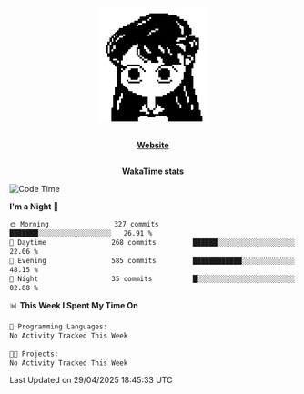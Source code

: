 ##

<p align="center">
  <img src="./person.gif" />
</p>

##

<div align="center">
  <p>
    <strong>
    <a href='https://domm.me'>Website</a>
    </strong>
  </p>
</div>

##

<div align="center">
  <p>
    <strong>
    WakaTime stats
    </strong>
  </p>
</div>

<!--START_SECTION:waka-->
![Code Time](http://img.shields.io/badge/Code%20Time-119%20hrs%2045%20mins-blue)

**I'm a Night 🦉** 

```text
🌞 Morning                327 commits         ███████░░░░░░░░░░░░░░░░░░   26.91 % 
🌆 Daytime                268 commits         ██████░░░░░░░░░░░░░░░░░░░   22.06 % 
🌃 Evening                585 commits         ████████████░░░░░░░░░░░░░   48.15 % 
🌙 Night                  35 commits          █░░░░░░░░░░░░░░░░░░░░░░░░   02.88 % 
```


📊 **This Week I Spent My Time On** 

```text
💬 Programming Languages: 
No Activity Tracked This Week

🐱‍💻 Projects: 
No Activity Tracked This Week
```


 Last Updated on 29/04/2025 18:45:33 UTC
<!--END_SECTION:waka-->

